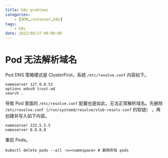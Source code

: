 ```yaml
---
title: k8s problems
categories: 
	- [架构,container,k8s]
tags:
	- k8s
date: 2022/08/27 00:00:00
---
```


# Pod 无法解析域名

Pod DNS 策略模式是 ClusterFirst，系统 `/etc/resolve.conf` 内容如下。

```shell
nameserver 127.0.0.53
options edns0 trust-ad
search .
```

导致 Pod 里面的 `/etc/resolve.conf` 配置也是如此，无法正常解析域名。先删除 `/etc/resolve.conf`（`/run/systemd/resolve/stub-resolv.conf` 的软链） ，再创建并写入如下内容。

```shell
nameserver 223.5.5.5
nameserver 8.8.8.8
```

重启 Pods。

```shell
kubectl delete pods --all -n=<namespace> # 删除所有 pods
```

